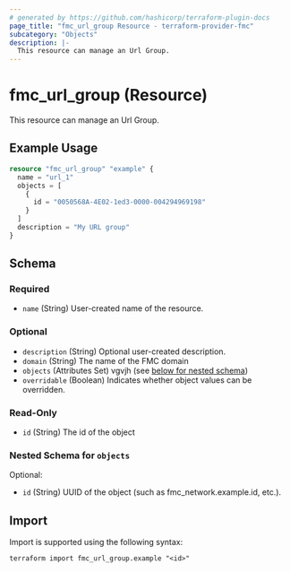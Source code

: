 ```yaml
---
# generated by https://github.com/hashicorp/terraform-plugin-docs
page_title: "fmc_url_group Resource - terraform-provider-fmc"
subcategory: "Objects"
description: |-
  This resource can manage an Url Group.
---
```


# fmc_url_group (Resource)

This resource can manage an Url Group.

## Example Usage

```terraform
resource "fmc_url_group" "example" {
  name = "url_1"
  objects = [
    {
      id = "0050568A-4E02-1ed3-0000-004294969198"
    }
  ]
  description = "My URL group"
}
```

<!-- schema generated by tfplugindocs -->
## Schema

### Required

- `name` (String) User-created name of the resource.

### Optional

- `description` (String) Optional user-created description.
- `domain` (String) The name of the FMC domain
- `objects` (Attributes Set) vgvjh (see [below for nested schema](#nestedatt--objects))
- `overridable` (Boolean) Indicates whether object values can be overridden.

### Read-Only

- `id` (String) The id of the object

<a id="nestedatt--objects"></a>
### Nested Schema for `objects`

Optional:

- `id` (String) UUID of the object (such as fmc_network.example.id, etc.).

## Import

Import is supported using the following syntax:

```shell
terraform import fmc_url_group.example "<id>"
```
